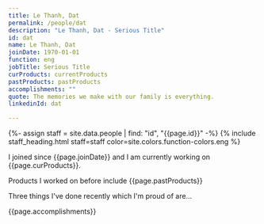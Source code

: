 ```yaml
---
title: Le Thanh, Dat
permalink: /people/dat
description: "Le Thanh, Dat - Serious Title"
id: dat
name: Le Thanh, Dat
joinDate: 1970-01-01
function: eng
jobTitle: Serious Title
curProducts: currentProducts
pastProducts: pastProducts
accomplishments: ""
quote: The memories we make with our family is everything.
linkedinId: dat

---
```


{%- assign staff = site.data.people | find: "id", "{{page.id}}" -%}
{% include staff_heading.html staff=staff color=site.colors.function-colors.eng %}

<p>I joined since {{page.joinDate}} and I am currently working on {{page.curProducts}}.</p>

<p>Products I worked on before include {{page.pastProducts}}</p>

<p>Three things I've done recently which I'm proud of are...</p>
{{page.accomplishments}}
